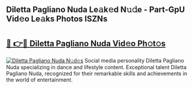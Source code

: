 ## Diletta Pagliano Nuda Le𝚊k𝚎d N𝚞𝚍e - Part-GpU Vid𝚎o Le𝚊ks Photos ISZNs

# <h2><a href="http://fbfhwhv.evod.top/?m=Diletta+Pagliano+Nuda">🔗 👉🔴 Diletta Pagliano Nuda Vid𝚎o Ph𝚘t𝚘s</a></h2>

[![Diletta Pagliano Nuda N𝚞d𝚎s](https://i.imgur.com/8V9OHl7.gif)](http://fbfhwhv.evod.top/?m=Diletta+Pagliano+Nuda)
Social media personality Diletta Pagliano Nuda specializing in dance and lifestyle content. Exceptional talent Diletta Pagliano Nuda, recognized for their remarkable skills and achievements in the world of entertainment. 
